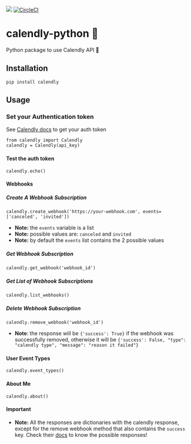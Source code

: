 <a href="https://codeclimate.com/github/kevteg/calendly-python/maintainability"><img src="https://api.codeclimate.com/v1/badges/8d96f6b46f140f3d178b/maintainability" /></a> [![CircleCI](https://circleci.com/gh/kevteg/calendly-python/tree/master.svg?style=svg)](https://circleci.com/gh/kevteg/calendly-python/tree/master)
# calendly-python 🐍
Python package to use Calendly API  🚀


## Installation

    pip install calendly

## Usage

### Set your Authentication token
See [Calendly docs](https://developer.calendly.com/docs/getting-your-authentication-token) to get your auth token

    from calendly import Calendly
    calendly = Calendly(api_key)

#### Test the auth token

	calendly.echo()

#### Webhooks
##### Create A Webhook Subscription

    calendly.create_webhook('https://your-webhook.com', events=['canceled', 'invited'])

 - **Note:** the `events` variable is a list 
 - **Note:** possible values are: `canceled` and `invited` 
 - **Note:** by default the `events` list contains the 2 possible values

##### Get Webhook Subscription

    calendly.get_webhook('webhook_id')

##### Get List of Webhook Subscriptions

    calendly.list_webhooks()

##### Delete Webhook Subscription

    calendly.remove_webhook('webhook_id')

- **Note**: the response will be `{'success': True}` if the webhook was successfully removed, otherwise it will be `{'success': False, "type": "calendly type", "message": "reason it failed"}`

#### User Event Types

    calendly.event_types()

#### About Me

    calendly.about()

#### Important
- **Note:** All the responses are dictionaries with the calendly response, except for the remove webhook method that also contains the `success` key. Check their [docs](https://developer.calendly.com/docs/) to know the possible responses!
